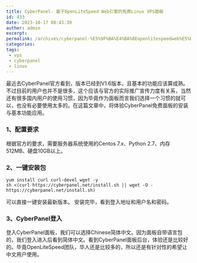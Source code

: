 ```yaml
---
title: CyberPanel- 基于OpenLiteSpeed Web引擎的免费Linux VPS面板
id: 433
date: 2023-10-17 08:43:39
auther: admin
excerpt: 
permalink: /archives/cyberpanel-%E5%9F%BA%E4%BA%8Eopenlitespeedweb%E5%BC%95%E6%93%8E%E7%9A%84%E5%85%8D%E8%B4%B9linuxvps%E9%9D%A2%E6%9D%BF
categories:
tags: 
 - vps
 - cyberpanel
 - linux
---
```




最近去CyberPanel官方看到，版本已经到V1.6版本，且基本的功能应该算成熟。不过目前的用户也并不是很多，这个应该与官方的实际推广宣传力度有关系，当然还有很多国内用户的使用习惯，因为毕竟作为面板而言我们选择一个习惯的就可以，也没有必要使用太多的。在这篇文章中，将体验CyberPanel免费面板的安装与基本功能应用。

### 1、配置要求

根据官方的要求，需要服务器系统使用的Centos 7.x、Python 2.7、内存512MB、硬盘10GB以上。

### 2、一键安装包

```
yum install curl curl-devel wget -y
sh <(curl https://cyberpanel.net/install.sh || wget -O - https://cyberpanel.net/install.sh)
```

可以直接一键安装最新版本。 安装完毕，看到登入地址和用户名和密码。

### 3、CyberPanel登入

登入CyberPanel面板，我们可以选择Chinese简体中文。因为面板自带语言包的，我们登入进入后看到简体中文。看到CyberPanel面板后台，体验还是比较好的。毕竟OpenLiteSpeed团队，华人还是比较多的，所以还是有针对性的希望让中文用户使用。